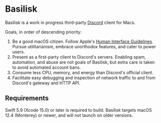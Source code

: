 # Basilisk

Basilisk is a work in progress third-party [Discord](https://discord.com/)
client for Macs.

Goals, in order of descending priority:

1. Be a good macOS citizen. Follow Apple's
   [Human Interface Guidelines](https://developer.apple.com/design/human-interface-guidelines/designing-for-macos).
   Pursue utilitarianism, embrace unorthodox features, and cater to power users.
1. Present as a first-party client to Discord's servers. Enabling spam,
   automation, and abuse are not goals of Basilisk, but extra care is taken to
   avoid automated account bans.
1. Consume less CPU, memory, and energy than Discord's official client.
1. Facilitate easy debugging and inspection of network traffic to and from
   Discord's gateway and HTTP API.

## Requirements

Swift 5.9 (Xcode 15.0) or later is required to build. Basilisk targets macOS
12.4 (Monterey) or newer, and will not launch on older versions.
